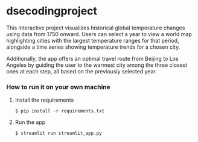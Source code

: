 # dsecodingproject
This interactive project visualizes historical global temperature changes using data from 1750 onward. Users can select a year to view a world map highlighting cities with the largest temperature ranges for that period, alongside a time series showing temperature trends for a chosen city.

Additionally, the app offers an optimal travel route from Beijing to Los Angeles by guiding the user to the warmest city among the three closest ones at each step, all based on the previously selected year.


### How to run it on your own machine

1. Install the requirements

   ```
   $ pip install -r requirements.txt
   ```

2. Run the app

   ```
   $ streamlit run streamlit_app.py
   ```
